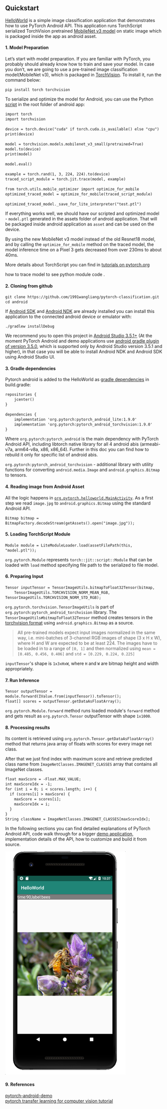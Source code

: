 ## Quickstart

[HelloWorld](https://github.com/1991wangliang/pytorch-classification/tree/main/android) is a simple image classification application that demonstrates how to use PyTorch Android API.
This application runs TorchScript serialized TorchVision pretrained [MobileNet v3 model](https://pytorch.org/vision/stable/models.html) on static image which is packaged inside the app as android asset.

#### 1. Model Preparation

Let’s start with model preparation. If you are familiar with PyTorch, you probably should already know how to train and save your model. In case you don’t, we are going to use a pre-trained image classification model(MobileNet v3), which is packaged in [TorchVision](https://pytorch.org/docs/stable/torchvision/index.html).
To install it, run the command below:
```
pip install torch torchvision
```

To serialize and optimize the model for Android, you can use the Python [script](https://github.com/1991wangliang/pytorch-classification/blob/main/python/main.py) in the root folder of android app:
```
import torch
import torchvision

device = torch.device("cuda" if torch.cuda.is_available() else "cpu")
print(device)

model = torchvision.models.mobilenet_v3_small(pretrained=True)
model.to(device)
print(model)

model.eval()

example = torch.rand(1, 3, 224, 224).to(device)
traced_script_module = torch.jit.trace(model, example)

from torch.utils.mobile_optimizer import optimize_for_mobile
optimized_traced_model = optimize_for_mobile(traced_script_module)

optimized_traced_model._save_for_lite_interpreter("test.ptl")

```
If everything works well, we should have our scripted and optimized model - `model.ptl` generated in the assets folder of android application.
That will be packaged inside android application as `asset` and can be used on the device.

By using the new MobileNet v3 model instead of the old Resnet18 model, and by calling the `optimize_for_mobile` method on the traced model, the model inference time on a Pixel 3 gets decreased from over 230ms to about 40ms.

More details about TorchScript you can find in [tutorials on pytorch.org](https://pytorch.org/docs/stable/jit.html)

how to trace model to see python module code .

#### 2. Cloning from github
```
git clone https://github.com/1991wangliang/pytorch-classification.git
cd android
```
If [Android SDK](https://developer.android.com/studio/index.html#command-tools) and [Android NDK](https://developer.android.com/ndk/downloads) are already installed you can install this application to the connected android device or emulator with:
```
./gradlew installDebug
```

We recommend you to open this project in [Android Studio 3.5.1+](https://developer.android.com/studio) (At the moment PyTorch Android and demo applications use [android gradle plugin of version 3.5.0](https://developer.android.com/studio/releases/gradle-plugin#3-5-0), which is supported only by Android Studio version 3.5.1 and higher),
in that case you will be able to install Android NDK and Android SDK using Android Studio UI.

#### 3. Gradle dependencies

Pytorch android is added to the HelloWorld as [gradle dependencies](https://github.com/pytorch/android-demo-app/blob/master/HelloWorldApp/app/build.gradle#L28-L29) in build.gradle:

```
repositories {
    jcenter()
}

dependencies {
    implementation 'org.pytorch:pytorch_android_lite:1.9.0'
    implementation 'org.pytorch:pytorch_android_torchvision:1.9.0'
}
```
Where `org.pytorch:pytorch_android` is the main dependency with PyTorch Android API, including libtorch native library for all 4 android abis (armeabi-v7a, arm64-v8a, x86, x86_64).
Further in this doc you can find how to rebuild it only for specific list of android abis.

`org.pytorch:pytorch_android_torchvision` - additional library with utility functions for converting `android.media.Image` and `android.graphics.Bitmap` to tensors.

#### 4. Reading image from Android Asset

All the logic happens in [`org.pytorch.helloworld.MainActivity`](https://github.com/pytorch/android-demo-app/blob/master/HelloWorldApp/app/src/main/java/org/pytorch/helloworld/MainActivity.java#L31-L69).
As a first step we read `image.jpg` to `android.graphics.Bitmap` using the standard Android API.
```
Bitmap bitmap = BitmapFactory.decodeStream(getAssets().open("image.jpg"));
```

#### 5. Loading TorchScript Module
```
Module module = LiteModuleLoader.load(assetFilePath(this, "model.ptl"));
```
`org.pytorch.Module` represents `torch::jit::script::Module` that can be loaded with `load` method specifying file path to the serialized to file model.

#### 6. Preparing Input
```
Tensor inputTensor = TensorImageUtils.bitmapToFloat32Tensor(bitmap,
    TensorImageUtils.TORCHVISION_NORM_MEAN_RGB, TensorImageUtils.TORCHVISION_NORM_STD_RGB);
```
`org.pytorch.torchvision.TensorImageUtils` is part of `org.pytorch:pytorch_android_torchvision` library.
The `TensorImageUtils#bitmapToFloat32Tensor` method creates tensors in the [torchvision format](https://pytorch.org/docs/stable/torchvision/models.html) using `android.graphics.Bitmap` as a source.

> All pre-trained models expect input images normalized in the same way, i.e. mini-batches of 3-channel RGB images of shape (3 x H x W), where H and W are expected to be at least 224.
> The images have to be loaded in to a range of `[0, 1]` and then normalized using `mean = [0.485, 0.456, 0.406]` and `std = [0.229, 0.224, 0.225]`

`inputTensor`'s shape is `1x3xHxW`, where `H` and `W` are bitmap height and width appropriately.

#### 7. Run Inference

```
Tensor outputTensor = module.forward(IValue.from(inputTensor)).toTensor();
float[] scores = outputTensor.getDataAsFloatArray();
```

`org.pytorch.Module.forward` method runs loaded module's `forward` method and gets result as `org.pytorch.Tensor` outputTensor with shape `1x1000`.

#### 8. Processing results
Its content is retrieved using `org.pytorch.Tensor.getDataAsFloatArray()` method that returns java array of floats with scores for every image net class.

After that we just find index with maximum score and retrieve predicted class name from `ImageNetClasses.IMAGENET_CLASSES` array that contains all ImageNet classes.

```
float maxScore = -Float.MAX_VALUE;
int maxScoreIdx = -1;
for (int i = 0; i < scores.length; i++) {
  if (scores[i] > maxScore) {
    maxScore = scores[i];
    maxScoreIdx = i;
  }
}
String className = ImageNetClasses.IMAGENET_CLASSES[maxScoreIdx];
```

In the following sections you can find detailed explanations of PyTorch Android API, code walk through for a bigger [demo application](https://github.com/pytorch/android-demo-app/tree/master/PyTorchDemoApp),
implementation details of the API, how to customize and build it from source.

![img.png](img.png)


#### 9. References 
[pytorch-android-demo](https://github.com/pytorch/android-demo-app/tree/master/HelloWorldApp)  
[pytorch transfer learning for computer vision tutorial](https://pytorch.org/tutorials/beginner/transfer_learning_tutorial.html)
